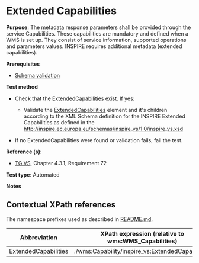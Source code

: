 # Extended Capabilities

**Purpose**: The metadata response parameters shall be provided through the service Capabilities.
These capabilities are mandatory and defined when a WMS is set up. They consist of service information, supported operations and parameters values. INSPIRE requires additional metadata (extended capabilities).

**Prerequisites**

* [Schema validation](./schema-validation)

**Test method**

* Check that the [ExtendedCapabilities](#extendedCapabilities) exist. If yes:
  * Validate the [ExtendedCapabilities](#ExtendedCapabilities) element and it's children according to the XML Schema definition for the INSPIRE Extended Capabilities as defined in the http://inspire.ec.europa.eu/schemas/inspire_vs/1.0/inspire_vs.xsd

* If no ExtendedCapabilities were found or validation fails, fail the test.

**Reference (s)**: 

* [TG VS](./README#ref_TG_VS), Chapter 4.3.1, Requirement 72

**Test type**: Automated

**Notes**


## Contextual XPath references

The namespace prefixes used as described in [README.md](./README#namespaces).

Abbreviation                                               |  XPath expression (relative to wms:WMS_Capabilities)
---------------------------------------------------------- | -------------------------------------------------------------------------
ExtendedCapabilities <a name="extendedCapabilities"></a>   | ./wms:Capability/inspire_vs:ExtendedCapabilities
